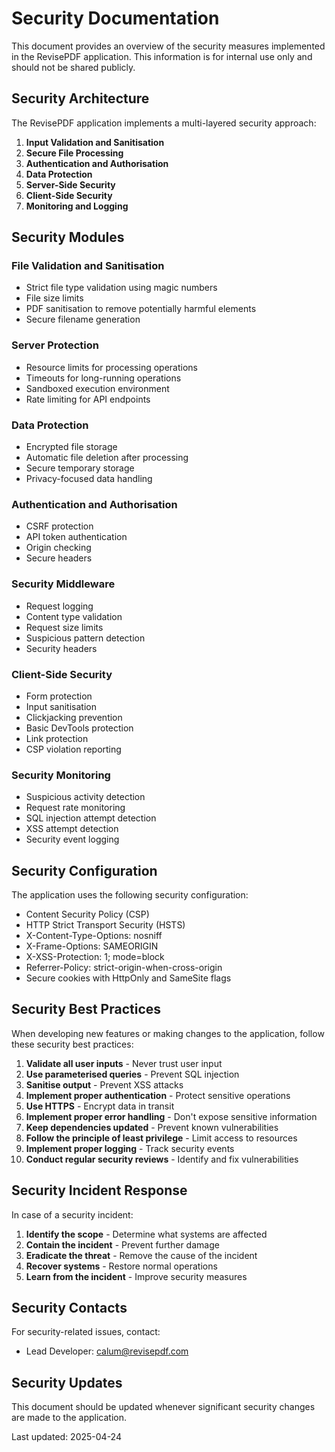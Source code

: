 # Security Documentation

This document provides an overview of the security measures implemented in the RevisePDF application. This information is for internal use only and should not be shared publicly.

## Security Architecture

The RevisePDF application implements a multi-layered security approach:

1. **Input Validation and Sanitisation**
2. **Secure File Processing**
3. **Authentication and Authorisation**
4. **Data Protection**
5. **Server-Side Security**
6. **Client-Side Security**
7. **Monitoring and Logging**

## Security Modules

### File Validation and Sanitisation

- Strict file type validation using magic numbers
- File size limits
- PDF sanitisation to remove potentially harmful elements
- Secure filename generation

### Server Protection

- Resource limits for processing operations
- Timeouts for long-running operations
- Sandboxed execution environment
- Rate limiting for API endpoints

### Data Protection

- Encrypted file storage
- Automatic file deletion after processing
- Secure temporary storage
- Privacy-focused data handling

### Authentication and Authorisation

- CSRF protection
- API token authentication
- Origin checking
- Secure headers

### Security Middleware

- Request logging
- Content type validation
- Request size limits
- Suspicious pattern detection
- Security headers

### Client-Side Security

- Form protection
- Input sanitisation
- Clickjacking prevention
- Basic DevTools protection
- Link protection
- CSP violation reporting

### Security Monitoring

- Suspicious activity detection
- Request rate monitoring
- SQL injection attempt detection
- XSS attempt detection
- Security event logging

## Security Configuration

The application uses the following security configuration:

- Content Security Policy (CSP)
- HTTP Strict Transport Security (HSTS)
- X-Content-Type-Options: nosniff
- X-Frame-Options: SAMEORIGIN
- X-XSS-Protection: 1; mode=block
- Referrer-Policy: strict-origin-when-cross-origin
- Secure cookies with HttpOnly and SameSite flags

## Security Best Practices

When developing new features or making changes to the application, follow these security best practices:

1. **Validate all user inputs** - Never trust user input
2. **Use parameterised queries** - Prevent SQL injection
3. **Sanitise output** - Prevent XSS attacks
4. **Implement proper authentication** - Protect sensitive operations
5. **Use HTTPS** - Encrypt data in transit
6. **Implement proper error handling** - Don't expose sensitive information
7. **Keep dependencies updated** - Prevent known vulnerabilities
8. **Follow the principle of least privilege** - Limit access to resources
9. **Implement proper logging** - Track security events
10. **Conduct regular security reviews** - Identify and fix vulnerabilities

## Security Incident Response

In case of a security incident:

1. **Identify the scope** - Determine what systems are affected
2. **Contain the incident** - Prevent further damage
3. **Eradicate the threat** - Remove the cause of the incident
4. **Recover systems** - Restore normal operations
5. **Learn from the incident** - Improve security measures

## Security Contacts

For security-related issues, contact:

- Lead Developer: calum@revisepdf.com

## Security Updates

This document should be updated whenever significant security changes are made to the application.

Last updated: 2025-04-24
